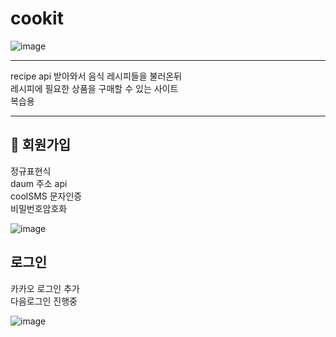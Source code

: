 # cookit
![image](https://github.com/seouna/cookit/assets/117568974/528a5a31-5351-4ef6-8bc2-c83ef6ddc2f0)

<hr>
<p>
recipe api 받아와서 음식 레시피들을 불러온뒤 <br>
레시피에 필요한 상품을 구매할 수 있는 사이트 <br>
복습용
</p>
<hr>

<h2> 📑 회원가입</h2>
<p>
   정규표현식 <br>
   daum 주소 api <br>
   coolSMS 문자인증 <br>
   비밀번호암호화
</p>


![image](https://github.com/seouna/cookit/assets/117568974/b30bf1ec-0625-456c-b4f5-6539080c243c)

<h2> 로그인 </h2>
<p>
카카오 로그인 추가 <br>
다음로그인 진행중<br>
</p>


 ![image](https://github.com/seouna/cookit/assets/117568974/77d3454c-8ce1-4fc3-826c-5f259b652bb6)

